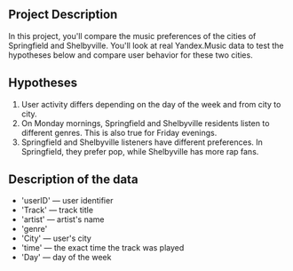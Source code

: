 ## Project Description
In this project, you'll compare the music preferences of the cities of Springfield and Shelbyville. You'll look at real Yandex.Music data to test the hypotheses below and compare user behavior for these two cities.

## Hypotheses
1.	User activity differs depending on the day of the week and from city to city.
2.	On Monday mornings, Springfield and Shelbyville residents listen to different genres. This is also true for Friday evenings.
3.	Springfield and Shelbyville listeners have different preferences. In Springfield, they prefer pop, while Shelbyville has more rap fans.

## Description of the data
* 'userID' — user identifier
* 'Track' — track title
* 'artist' — artist's name
* 'genre'
*	'City' — user's city
*	'time' — the exact time the track was played
*	'Day' — day of the week
